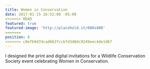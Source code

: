 ```yaml
---
title: Women in Conservation
date: 2017-01-15 16:52:00 -05:00
<<<<<<< HEAD
featured: true
featured-image: 'http://placehold.it/600x400'
=======
position: 8
>>>>>>> c0efb9d7dcad663fccbfd3d0dc9249eec4de1d67
---
```


I designed the print and digital invitations for a Wildlife Conservation Society event celebrating Women in Conservation.